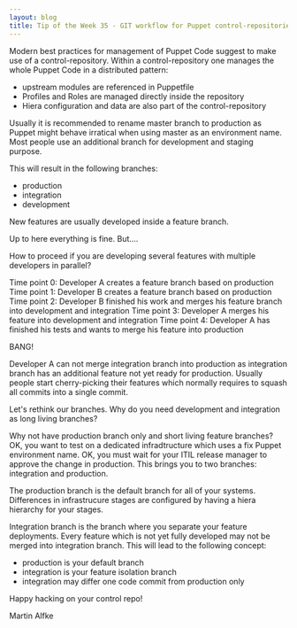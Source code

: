```yaml
---
layout: blog
title: Tip of the Week 35 - GIT workflow for Puppet control-repositories
---
```


Modern best practices for management of Puppet Code suggest to make use of a control-repository.
Within a control-repository one manages the whole Puppet Code in a distributed pattern:
- upstream modules are referenced in Puppetfile
- Profiles and Roles are managed directly inside the repository
- Hiera configuration and data are also part of the control-repository

Usually it is recommended to rename master branch to production as Puppet might behave irratical when using master as an environment name.
Most people use an additional branch for development and staging purpose.

This will result in the following branches:
- production
- integration
- development

New features are usually developed inside a feature branch.

Up to here everything is fine. But....

How to proceed if you are developing several features with multiple developers in parallel?

Time point 0: Developer A creates a feature branch based on production
Time point 1: Developer B creates a feature branch based on production
Time point 2: Developer B finished his work and merges his feature branch into development and integration
Time point 3: Developer A merges his feature into development and integration
Time point 4: Developer A has finished his tests and wants to merge his feature into production

BANG!

Developer A can not merge integration branch into production as integration branch has an additional feature not yet ready for production.
Usually people start cherry-picking their features which normally requires to squash all commits into a single commit.

Let's rethink our branches.
Why do you need development and integration as long living branches?

Why not have production branch only and short living feature branches?
OK, you want to test on a dedicated infradtructure which uses a fix Puppet environment name.
OK, you must wait for your ITIL release manager to approve the change in production.
This brings you to two branches: integration and production.

The production branch is the default branch for all of your systems.
Differences in infrastrucure stages are configured by having a hiera hierarchy for your stages.

Integration branch is the branch where you separate your feature deployments. Every feature which is not yet fully developed may not be merged into integration branch.
This will lead to the following concept:

- production is your default branch
- integration is your feature isolation branch
- integration may differ one code commit from production only

Happy hacking on your control repo!

Martin Alfke

